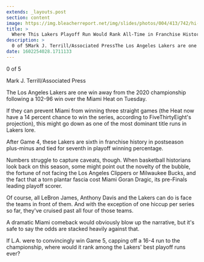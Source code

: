```yaml
--- 
extends: _layouts.post 
section: content 
image: https://img.bleacherreport.net/img/slides/photos/004/413/742/hi-res-4fcc8ef0b4cd18b3625bbb408f5f5052_crop_exact.jpg?w=1200&h=1200&q=75 
title: > 
  Where This Lakers Playoff Run Would Rank All-Time in Franchise History 
description: > 
  0 of 5Mark J. Terrill/Associated PressThe Los Angeles Lakers are one win away from the 2020 championship following a 102-96 win over the Miami Heat on Tuesday.After Game 4, these Lakers are sixth in franchise history in postseason plus-minus and tied for seventh in playoff winning percentage.Of course, all LeBron James, Anthony Davis and the Lakers can do is face the teams in front of them.And with the exception of one hiccup per series so far, they've cruised past all four of those teams.If L.A. were to convincingly win Game 5, capping off a 16-4 run to the championship, where would it rank among the Lakers' best playoff runs ever? 
date: 1602254028.1711133 
--- 
```

0 of 5

Mark J. Terrill/Associated Press

The Los Angeles Lakers are one win away from the 2020 championship following a 102-96 win over the Miami Heat on Tuesday.

If they can prevent Miami from winning three straight games (the Heat now have a 14 percent chance to win the series, according to FiveThirtyEight's projection), this might go down as one of the most dominant title runs in Lakers lore.

After Game 4, these Lakers are sixth in franchise history in postseason plus-minus and tied for seventh in playoff winning percentage.

Numbers struggle to capture caveats, though. When basketball historians look back on this season, some might point out the novelty of the bubble, the fortune of not facing the Los Angeles Clippers or Milwaukee Bucks, and the fact that a torn plantar fascia cost Miami Goran Dragic, its pre-Finals leading playoff scorer.

Of course, all LeBron James, Anthony Davis and the Lakers can do is face the teams in front of them. And with the exception of one hiccup per series so far, they've cruised past all four of those teams.

A dramatic Miami comeback would obviously blow up the narrative, but it's safe to say the odds are stacked heavily against that.

If L.A. were to convincingly win Game 5, capping off a 16-4 run to the championship, where would it rank among the Lakers' best playoff runs ever?